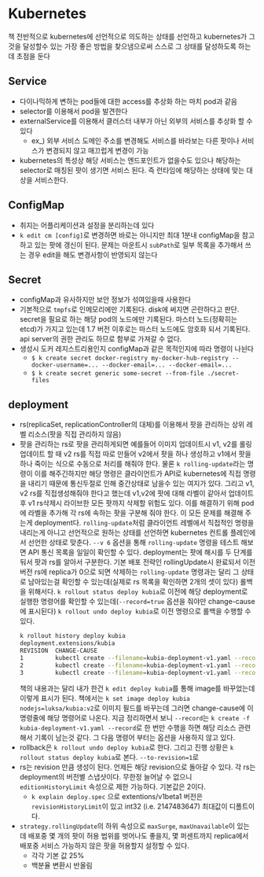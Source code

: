 # Kubernetes
책 전반적으로 kubernetes에 선언적으로 의도하는 상태를 선언하고 kubernetes가 그것을 달성할수 있는 가장 좋은 방법을 찾으냄으로써 스스로 그 상태를 달성하도록 하는데 초점을 둔다

## Service
- 다이나믹하게 변하는 pod들에 대한 access를 추상화 하는 마치 pod과 같음
- selector를 이용해서 pod을 발견한다
- externalService를 이용해서 클러스터 내부가 아닌 외부의 서비스를 추상화 할 수 있다
  - ex_) 외부 서비스 도메인 주소를 변경해도 서비스를 바라보는 다른 팟이나 서비스가 변경되지 않고 매끄럽게 변경이 가능
- kubernetes의 특성상 해당 서비스는 엔드포인트가 없을수도 있으나 해당하는 selector로 매칭된 팟이 생기면 서비스 된다. 즉 런타임에 해당하는 상태에 맞는 대상을  서비스한다.

## ConfigMap
- 취지는 어플리케이션과 설정을 분리하는데 있다
- `k edit cm [config]`로 변경하면 바로는 아니지만 최대 1분내 configMap을 참고하고 있는 팟에 갱신이 된다. 문제는 마운트시 `subPath`로 일부 목록을 추가해서 쓰는 경우 edit을 해도 변경사항이 반영되지 않는다

## Secret
- configMap과 유사하지만 보안 정보가 섞여있을때 사용한다
- 기본적으로 `tmpfs`로 인메모리에만 기록된다. disk에 써지면 곤란하다고 판단. secret을 필요로 하는 해당 pod의 노드에만 기록된다. 마스터 노드(정확히는 etcd)가 가지고 있는데 1.7 버전 이후로는 마스터 노드에도 암호화 되서 기록된다. api server의 권한 관리도 하므로 함부로 가져갈 수 없다.
- 생성시 도커 레지스트리용인지 configMap과 같은 목적인지에 따라 명령이 나뉜다
  - `$ k create secret docker-registry my-docker-hub-registry --docker-username=... --docker-email=... --docker-email=...`
  - `$ k create secret generic some-secret --from-file ./secret-files`

## deployment
- rs(replicaSet, replicationController의 대체)를 이용해서 팟을 관리하는 상위 레벨 리소스(팟을 직접 관리하지 않음)
- 팟을 관리하는 rs로 팟을 관리하게되면 예를들어 이미지 업데이트시 v1, v2를 롤링업데이트 할 때 v2 rs를 직접 따로 만들어 v2에서 팟을 하나 생성하고 v1에서 팟을 하나 죽이는 식으로 수동으로 처리를 해줘야 한다. 물론 `k rolling-update`라는 명령이 이를 해주긴하지만 해당 명령은 클라이언트가 API로 kubernetes에 직접 명령을 내리기 때문에 통신두절로 인해 중간상태로 남을수 있는 여지가 있다. 그리고 v1, v2 rs를 직접생성해줘야 한다고 했는데 v1,v2에 팟에 대해 라벨이 같아서 업데이트 후 v1 rs삭제시 라이브한 모든 팟까지 삭제할 위험도 있다. 이를 해결하기 위해 pod에 라벨을 추가해 각 rs에 속하는 팟을 구분해 줘야 한다. 이 모든 문제를 해결해 주는게 deployment다. `rolling-update`처럼 클라이언트 레벨에서 직접적인 명령을 내리는게 아니고 선언적으로 원하는 상태를 선언하면 kubernetes 컨트롤 플레인에서 선언한 상태로 맞춘다. `--v 6` 옵션을 통해 `rolling-update` 명령을 테스트 해보면 API 통신 목록을 일일이 확인할 수 있다. deployment는 팟에 해시를 두 단계를 둬서 팟과 rs를 알아서 구분한다. 기본 배포 전략인 rollingUpdate시 완료되서 이전 버전 rs에 replica가 0으로 되면 삭제하는 `rolling-update` 명령과는 달리 그 상태로 남아있는걸 확인할 수 있는데(실제로 rs 목록을 확인하면 2개의 셋이 있다) 롤백을 위해서다. `k rollout status deploy kubia`로 이전에 해당 deployment로 실행한 명령어를 확인할 수 있는데(`--record=true` 옵션을 줘야만 change-cause에 표시된다) `k rollout undo deploy kubia`로 이전 명령으로 롤백을 수행할 수 있다.
  ```zsh
  k rollout history deploy kubia
  deployment.extensions/kubia
  REVISION  CHANGE-CAUSE
  1         kubectl create --filename=kubia-deployment-v1.yaml --record=true
  2         kubectl create --filename=kubia-deployment-v1.yaml --record=true
  3         kubectl create --filename=kubia-deployment-v1.yaml --record=true
  ```
  책의 내용과는 달리 내가 한건 `k edit deploy kubia`를 통해 image를 바꾸었는데 이렇게 표시가 된다. 책에서는 `k set image deploy kubia nodejs=luksa/kubia:v2`로 이미지 필드를 바꾸는데 그러면 change-cause에 이 명령줄에 해당 명령어로 나온다. 지금 정리하면서 보니 `--record`는 `k create -f kubia-deployment-v1.yaml --record`로 한 번만 수행을 하면 해당 리소스 관련해서 기록이 남는것 같다. 그 다음 명령어 부터는 옵션을 사용하지 않고 있다.
- rollback은 `k rollout undo deploy kubia`로 한다. 그리고 진행 상황은 `k rollout status deploy kubia`로 본다. `--to-revision=1`로 
- rs는 revision 만큼 생성이 된다. 언제든 해당 revision으로 돌아갈 수 있다. 각 rs는 deployment의 버전별 스냅샷이다. 무한정 늘어날 수 없으니 `editionHistoryLimit` 속성으로 제한 가능하다. 기본값은 2이다.
  - `k explain deploy.spec` 으로 extentions/v1beta1 버전은 `revisionHistoryLimit`이 있고 int32 (i.e. 2147483647) 최대값이 디폴트이다.
- `strategy.rollingUpdate`의 하위 속성으로 `maxSurge`, `maxUnavailable`이 있는데 배포중 몇 개의 팟이 허용 법위를 벗어나도 좋을지, 몇 퍼센트까지 replica에서 배포중 서비스 가능하지 않은 팟을 허용할지 설정할 수 있다.
	- 각각 기본 값 25%
	- 백분율 변환시 반올림
